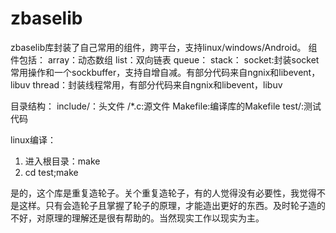 # zbaselib

zbaselib库封装了自己常用的组件，跨平台，支持linux/windows/Android。
组件包括：
array：动态数组
list：双向链表
queue：
stack：
socket:封装socket常用操作和一个sockbuffer，支持自增自减。有部分代码来自ngnix和libevent，libuv
thread：封装线程常用，有部分代码来自ngnix和libevent，libuv

目录结构：
include/：头文件
/*.c:源文件
Makefile:编译库的Makefile
test/:测试代码

linux编译：
1. 进入根目录：make
2. cd test;make

是的，这个库是重复造轮子。关个重复造轮子，有的人觉得没有必要性，我觉得不是这样。只有会造轮子且掌握了轮子的原理，才能造出更好的东西。及时轮子造的不好，对原理的理解还是很有帮助的。当然现实工作以现实为主。

